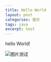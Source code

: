 ```yaml
---
title: Hello World
layout: post
categories: 提示
tags: java
excerpt: test
---
```


hello World!

![图片测试](/imgs/logo/png)